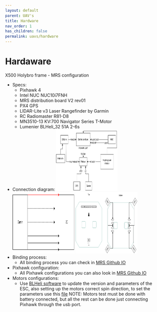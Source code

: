 ```yaml
---
layout: default
parent: UAV's
title: Hardware 
nav_order: 1
has_children: false
permalink: uavs/hardware
---
```


# Hardaware
X500 Holybro frame - MRS configuration
  - Specs:
    - Pixhawk 4
    - Intel NUC NUC10i7FNH
    - MRS distribution board V2 rev01
    - PX4 GPS
    - LIDAR-Lite v3 Laser Rangefinder by Garmin
    - RC Radiomaster R81-D8
    - MN3510-13 KV:700 Navigator Series T-Motor
    - Lumenier BLHeli_32 51A 2-6s
  - Connection diagram: 
      <img src="/fig/connection_diagram.svg" alt="Connection diagram" style="height: 200px; width:200px;"/>
      <img src="/fig/garmin_diagram.svg" alt="Connection diagram" style="height: 200px; width:200px;"/>
      <img src="/fig/board_diagram.svg" alt="Connection diagram" style="height: 200px; width:200px;"/> 
  - Binding process:
    - All binding process you can check in [MRS Github IO](https://ctu-mrs.github.io/docs/hardware/r81_receiver_setup.html)
  - Pixhawk configuration:
    - All Pixhawk configurations you can also look in [MRS Github IO](https://ctu-mrs.github.io/docs/hardware/px4_configuration.html)
  - Motors configurations:
    - Use [BLHeli software](https://github.com/bitdump/BLHeli/tree/master/BLHeli_32%20ARM) to update the version and parameters of the ESC, also setting up the motors correct spin direction, to set the parameters use this [file](https://github.com/ctu-mrs/uav_core/tree/master/miscellaneous/blheli32_esc_config/Quad)
	NOTE: Motors test must be done with battery connected, but all the rest can be done just connecting Pixhawk through the usb port.
